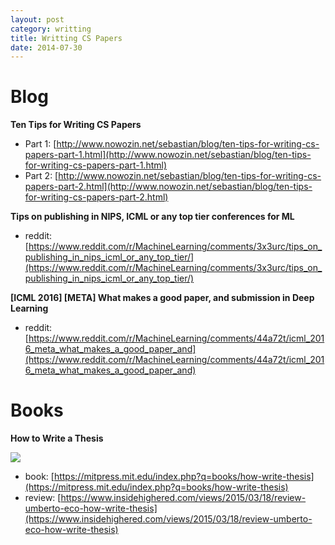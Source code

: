 ```yaml
---
layout: post
category: writting
title: Writting CS Papers
date: 2014-07-30
---
```


# Blog

**Ten Tips for Writing CS Papers**

- Part 1: [http://www.nowozin.net/sebastian/blog/ten-tips-for-writing-cs-papers-part-1.html](http://www.nowozin.net/sebastian/blog/ten-tips-for-writing-cs-papers-part-1.html)
- Part 2: [http://www.nowozin.net/sebastian/blog/ten-tips-for-writing-cs-papers-part-2.html](http://www.nowozin.net/sebastian/blog/ten-tips-for-writing-cs-papers-part-2.html)

**Tips on publishing in NIPS, ICML or any top tier conferences for ML**

- reddit: [https://www.reddit.com/r/MachineLearning/comments/3x3urc/tips_on_publishing_in_nips_icml_or_any_top_tier/](https://www.reddit.com/r/MachineLearning/comments/3x3urc/tips_on_publishing_in_nips_icml_or_any_top_tier/)

**[ICML 2016] [META] What makes a good paper, and submission in Deep Learning**

- reddit: [https://www.reddit.com/r/MachineLearning/comments/44a72t/icml_2016_meta_what_makes_a_good_paper_and](https://www.reddit.com/r/MachineLearning/comments/44a72t/icml_2016_meta_what_makes_a_good_paper_and)

# Books

**How to Write a Thesis**

![](https://mitpress.mit.edu/sites/default/files/9780262527132_0_0.jpg)

- book: [https://mitpress.mit.edu/index.php?q=books/how-write-thesis](https://mitpress.mit.edu/index.php?q=books/how-write-thesis)
- review: [https://www.insidehighered.com/views/2015/03/18/review-umberto-eco-how-write-thesis](https://www.insidehighered.com/views/2015/03/18/review-umberto-eco-how-write-thesis)
